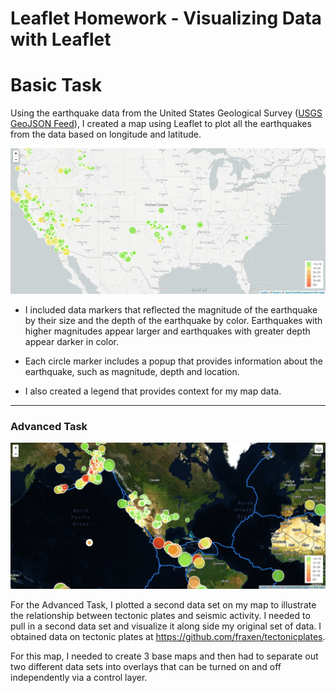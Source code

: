 # Leaflet Homework - Visualizing Data with Leaflet
# Basic Task
Using the earthquake data from the United States Geological Survey ([USGS GeoJSON Feed](http://earthquake.usgs.gov/earthquakes/feed/v1.0/geojson.php)), I created a map using Leaflet to plot all the earthquakes from the data based on longitude and latitude.

![](Images/1-BasicMap.PNG)

   * I included data markers that reflected the magnitude of the earthquake by their size and the depth of the earthquake by color. Earthquakes with higher magnitudes appear larger and earthquakes with greater depth appear darker in color.

   * Each circle marker includes a popup that provides information about the earthquake, such as magnitude, depth and location.

   * I also created a legend that provides context for my map data.

- - -

### Advanced Task

![](Images/2-Advanced.PNG)

For the Advanced Task, I plotted a second data set on my map to illustrate the relationship between tectonic plates and seismic activity. I needed to pull in a second data set and visualize it along side my original set of data. I obtained data on tectonic plates at <https://github.com/fraxen/tectonicplates>.

For this map, I needed to create 3 base maps and then had to separate out two different data sets into overlays that can be turned on and off independently via a control layer.
